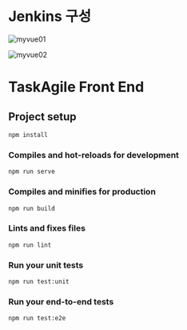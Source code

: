# Jenkins 구성

![myvue01](https://github.com/user-attachments/assets/b4078944-49fc-4b6d-a104-021d5798baf8)

![myvue02](https://github.com/user-attachments/assets/f484ca42-2a61-4223-82a5-831da7e0d4a4)



# TaskAgile Front End

## Project setup
```
npm install
```

### Compiles and hot-reloads for development
```
npm run serve
```

### Compiles and minifies for production
```
npm run build
```

### Lints and fixes files
```
npm run lint
```

### Run your unit tests
```
npm run test:unit
```

### Run your end-to-end tests
```
npm run test:e2e
```
